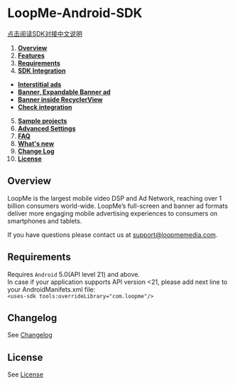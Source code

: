 # LoopMe-Android-SDK #

[点击阅读SDK对接中文说明](README_CHINESE.md)

1. **[Overview](https://github.com/loopme/android-united-sdk/wiki)**
2. **[Features](https://github.com/loopme/android-united-sdk/wiki/Features)**
3. **[Requirements](https://github.com/loopme/android-united-sdk/wiki/Requirements)**
4. **[SDK Integration](https://github.com/loopme/android-united-sdk/wiki/SDK-Integration)**
  * **[Interstitial ads](https://github.com/loopme/android-united-sdk/wiki/Interstitial-ad)**
  * **[Banner, Expandable Banner ad](https://github.com/loopme/android-united-sdk/wiki/Banner,-Expandable-Banner-ad)**
  * **[Banner inside RecyclerView](https://github.com/loopme/android-united-sdk/wiki/Banner-inside-RecyclerView)**
  * **[Check integration](https://github.com/loopme/android-united-sdk/wiki/Check-integration)**
5. **[Sample projects](https://github.com/loopme/android-united-sdk/wiki/Sample-projects)**
6. **[Advanced Settings](https://github.com/loopme/android-united-sdk/wiki/Advanced-Settings)**
7. **[FAQ](https://github.com/loopme/android-united-sdk/wiki/FAQ)**
8. **[What's new](https://github.com/loopme/android-united-sdk/wiki/What's-new)**
9. **[Change Log](https://github.com/loopme/android-united-sdk/blob/master/CHANGELOG.md)**
10. **[License](https://github.com/loopme/android-united-sdk/wiki/License)**

## Overview ##

LoopMe is the largest mobile video DSP and Ad Network, reaching over 1 billion consumers world-wide. LoopMe’s full-screen and banner ad formats deliver more engaging mobile advertising experiences to consumers on smartphones and tablets.

If you have questions please contact us at support@loopmemedia.com.

## Requirements ##

Requires `Android` 5.0(API level 21) and above.
<br/>In case if your application supports API version <21, please add next line to your AndroidManifets.xml file:
<br/>      `<uses-sdk tools:overrideLibrary="com.loopme"/>`

## Changelog ##

See [Changelog](CHANGELOG.md)

## License ##

See [License](LICENSE.md)
